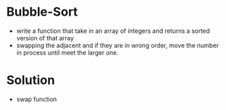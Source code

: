 # Bubble-Sort
- write a function that take in an array of integers and returns a sorted version of that array
- swapping the adjacent and if they are in wrong order, move the number in process until meet the larger one.
# Solution
- swap function 
 
